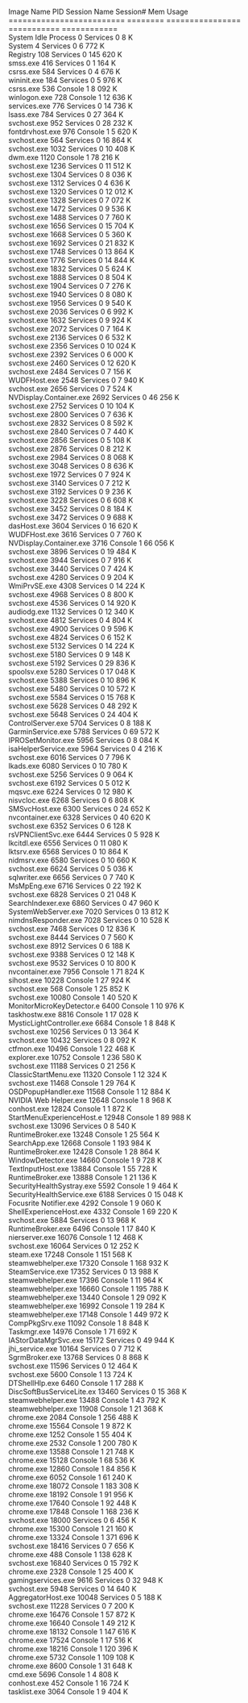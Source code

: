 
Image Name                     PID Session Name        Session#    Mem Usage  
========================= ======== ================ =========== ============  
System Idle Process              0 Services                   0          8 K  
System                           4 Services                   0      6 772 K  
Registry                       108 Services                   0    145 620 K  
smss.exe                       416 Services                   0      1 164 K  
csrss.exe                      584 Services                   0      4 676 K  
wininit.exe                    184 Services                   0      5 976 K  
csrss.exe                      536 Console                    1      8 092 K  
winlogon.exe                   728 Console                    1     12 636 K  
services.exe                   776 Services                   0     14 736 K  
lsass.exe                      784 Services                   0     27 364 K  
svchost.exe                    952 Services                   0     28 232 K  
fontdrvhost.exe                976 Console                    1      5 620 K  
svchost.exe                    564 Services                   0     16 864 K  
svchost.exe                   1032 Services                   0     10 408 K  
dwm.exe                       1120 Console                    1     78 216 K  
svchost.exe                   1236 Services                   0     11 512 K  
svchost.exe                   1304 Services                   0      8 036 K  
svchost.exe                   1312 Services                   0      4 636 K  
svchost.exe                   1320 Services                   0     12 012 K  
svchost.exe                   1328 Services                   0      7 072 K  
svchost.exe                   1472 Services                   0      9 536 K  
svchost.exe                   1488 Services                   0      7 760 K  
svchost.exe                   1656 Services                   0     15 704 K  
svchost.exe                   1668 Services                   0      5 360 K  
svchost.exe                   1692 Services                   0     21 832 K  
svchost.exe                   1748 Services                   0     13 864 K  
svchost.exe                   1776 Services                   0     14 844 K  
svchost.exe                   1832 Services                   0      5 624 K  
svchost.exe                   1888 Services                   0      8 504 K  
svchost.exe                   1904 Services                   0      7 276 K  
svchost.exe                   1940 Services                   0      8 080 K  
svchost.exe                   1956 Services                   0      9 540 K  
svchost.exe                   2036 Services                   0      6 992 K  
svchost.exe                   1632 Services                   0      9 924 K  
svchost.exe                   2072 Services                   0      7 164 K  
svchost.exe                   2136 Services                   0      6 532 K  
svchost.exe                   2356 Services                   0     10 024 K  
svchost.exe                   2392 Services                   0      6 000 K  
svchost.exe                   2460 Services                   0     12 620 K  
svchost.exe                   2484 Services                   0      7 156 K  
WUDFHost.exe                  2548 Services                   0      7 940 K  
svchost.exe                   2656 Services                   0      7 524 K  
NVDisplay.Container.exe       2692 Services                   0     46 256 K  
svchost.exe                   2752 Services                   0     10 104 K  
svchost.exe                   2800 Services                   0      7 636 K  
svchost.exe                   2832 Services                   0      8 592 K  
svchost.exe                   2840 Services                   0      7 440 K  
svchost.exe                   2856 Services                   0      5 108 K  
svchost.exe                   2876 Services                   0      8 212 K  
svchost.exe                   2984 Services                   0      8 068 K  
svchost.exe                   3048 Services                   0      8 636 K  
svchost.exe                   1972 Services                   0      7 924 K  
svchost.exe                   3140 Services                   0      7 212 K  
svchost.exe                   3192 Services                   0      9 236 K  
svchost.exe                   3228 Services                   0      6 608 K  
svchost.exe                   3452 Services                   0      8 184 K  
svchost.exe                   3472 Services                   0      9 688 K  
dasHost.exe                   3604 Services                   0     16 620 K  
WUDFHost.exe                  3616 Services                   0      7 760 K  
NVDisplay.Container.exe       3716 Console                    1     66 056 K  
svchost.exe                   3896 Services                   0     19 484 K  
svchost.exe                   3944 Services                   0      7 916 K  
svchost.exe                   3440 Services                   0      7 424 K  
svchost.exe                   4280 Services                   0      9 204 K  
WmiPrvSE.exe                  4308 Services                   0     14 224 K  
svchost.exe                   4968 Services                   0      8 800 K  
svchost.exe                   4536 Services                   0     14 920 K  
audiodg.exe                   1132 Services                   0     12 340 K  
svchost.exe                   4812 Services                   0      4 804 K  
svchost.exe                   4900 Services                   0      9 596 K  
svchost.exe                   4824 Services                   0      6 152 K  
svchost.exe                   5132 Services                   0     14 224 K  
svchost.exe                   5180 Services                   0      9 148 K  
svchost.exe                   5192 Services                   0     29 836 K  
spoolsv.exe                   5280 Services                   0     17 048 K  
svchost.exe                   5388 Services                   0     10 896 K  
svchost.exe                   5480 Services                   0     10 572 K  
svchost.exe                   5584 Services                   0     15 768 K  
svchost.exe                   5628 Services                   0     48 292 K  
svchost.exe                   5648 Services                   0     24 404 K  
ControlServer.exe             5704 Services                   0      8 188 K  
GarminService.exe             5788 Services                   0     69 572 K  
IPROSetMonitor.exe            5956 Services                   0      8 084 K  
isaHelperService.exe          5964 Services                   0      4 216 K  
svchost.exe                   6016 Services                   0      7 796 K  
lkads.exe                     6080 Services                   0     10 780 K  
svchost.exe                   5256 Services                   0      9 064 K  
svchost.exe                   6192 Services                   0      5 012 K  
mqsvc.exe                     6224 Services                   0     12 980 K  
nisvcloc.exe                  6268 Services                   0      6 808 K  
SMSvcHost.exe                 6300 Services                   0     24 652 K  
nvcontainer.exe               6328 Services                   0     40 620 K  
svchost.exe                   6352 Services                   0      6 128 K  
rsVPNClientSvc.exe            6444 Services                   0      5 928 K  
lkcitdl.exe                   6556 Services                   0     11 080 K  
lktsrv.exe                    6568 Services                   0     10 864 K  
nidmsrv.exe                   6580 Services                   0     10 660 K  
svchost.exe                   6624 Services                   0      5 036 K  
sqlwriter.exe                 6656 Services                   0      7 740 K  
MsMpEng.exe                   6716 Services                   0     22 192 K  
svchost.exe                   6828 Services                   0     21 048 K  
SearchIndexer.exe             6860 Services                   0     47 960 K  
SystemWebServer.exe           7020 Services                   0     13 812 K  
nimdnsResponder.exe           7028 Services                   0     10 528 K  
svchost.exe                   7468 Services                   0     12 836 K  
svchost.exe                   8444 Services                   0      7 560 K  
svchost.exe                   8912 Services                   0      6 188 K  
svchost.exe                   9388 Services                   0     12 148 K  
svchost.exe                   9532 Services                   0     10 800 K  
nvcontainer.exe               7956 Console                    1     71 824 K  
sihost.exe                   10228 Console                    1     27 924 K  
svchost.exe                    568 Console                    1     25 852 K  
svchost.exe                  10080 Console                    1     40 520 K  
MonitorMicroKeyDetector.e     6400 Console                    1     10 976 K  
taskhostw.exe                 8816 Console                    1     17 028 K  
MysticLightController.exe     6684 Console                    1      8 848 K  
svchost.exe                  10256 Services                   0     13 364 K  
svchost.exe                  10432 Services                   0      8 092 K  
ctfmon.exe                   10496 Console                    1     22 468 K  
explorer.exe                 10752 Console                    1    236 580 K  
svchost.exe                  11188 Services                   0     21 256 K  
ClassicStartMenu.exe         11320 Console                    1     12 324 K  
svchost.exe                  11468 Console                    1     29 764 K  
OSDPopupHandler.exe          11568 Console                    1     12 884 K  
NVIDIA Web Helper.exe        12648 Console                    1      8 968 K  
conhost.exe                  12824 Console                    1      1 872 K  
StartMenuExperienceHost.e    12948 Console                    1     89 988 K  
svchost.exe                  13096 Services                   0      8 540 K  
RuntimeBroker.exe            13248 Console                    1     25 564 K  
SearchApp.exe                12668 Console                    1    193 984 K  
RuntimeBroker.exe            12428 Console                    1     28 864 K  
WindowDetector.exe           14660 Console                    1      9 728 K  
TextInputHost.exe            13884 Console                    1     55 728 K  
RuntimeBroker.exe            13888 Console                    1     21 136 K  
SecurityHealthSystray.exe     5592 Console                    1      9 464 K  
SecurityHealthService.exe     6188 Services                   0     15 048 K  
Focusrite Notifier.exe        4292 Console                    1      9 060 K  
ShellExperienceHost.exe       4332 Console                    1     69 220 K  
svchost.exe                   5884 Services                   0     13 968 K  
RuntimeBroker.exe             6496 Console                    1     17 840 K  
nierserver.exe               16076 Console                    1     12 468 K  
svchost.exe                  16064 Services                   0     12 252 K  
steam.exe                    17248 Console                    1    151 568 K  
steamwebhelper.exe           17320 Console                    1    168 932 K  
SteamService.exe             17352 Services                   0     13 988 K  
steamwebhelper.exe           17396 Console                    1     11 964 K  
steamwebhelper.exe           16660 Console                    1    195 788 K  
steamwebhelper.exe           13440 Console                    1     29 092 K  
steamwebhelper.exe           16992 Console                    1     19 284 K  
steamwebhelper.exe           17148 Console                    1    449 972 K  
CompPkgSrv.exe               11092 Console                    1      8 848 K  
Taskmgr.exe                  14976 Console                    1     71 692 K  
IAStorDataMgrSvc.exe         15172 Services                   0     49 944 K  
jhi_service.exe              10164 Services                   0      7 712 K  
SgrmBroker.exe               13768 Services                   0      8 868 K  
svchost.exe                  11596 Services                   0     12 464 K  
svchost.exe                   5600 Console                    1     13 724 K  
DTShellHlp.exe                6460 Console                    1     17 288 K  
DiscSoftBusServiceLite.ex    13460 Services                   0     15 368 K  
steamwebhelper.exe           13488 Console                    1     43 792 K  
steamwebhelper.exe           11908 Console                    1     21 368 K  
chrome.exe                    2084 Console                    1    256 488 K  
chrome.exe                   15564 Console                    1      9 872 K  
chrome.exe                    1252 Console                    1     55 404 K  
chrome.exe                    2532 Console                    1    200 780 K  
chrome.exe                   13588 Console                    1     21 748 K  
chrome.exe                   15128 Console                    1     68 536 K  
chrome.exe                   12860 Console                    1     84 856 K  
chrome.exe                    6052 Console                    1     61 240 K  
chrome.exe                   18072 Console                    1    183 308 K  
chrome.exe                   18192 Console                    1     91 956 K  
chrome.exe                   17640 Console                    1     92 448 K  
chrome.exe                   17848 Console                    1    168 236 K  
svchost.exe                  18000 Services                   0      6 456 K  
chrome.exe                   15300 Console                    1     21 160 K  
chrome.exe                   13324 Console                    1    371 696 K  
svchost.exe                  18416 Services                   0      7 656 K  
chrome.exe                     488 Console                    1    138 628 K  
svchost.exe                  16840 Services                   0     15 792 K  
chrome.exe                    2328 Console                    1     25 400 K  
gamingservices.exe            9616 Services                   0     32 948 K  
svchost.exe                   5948 Services                   0     14 640 K  
AggregatorHost.exe           10048 Services                   0      5 188 K  
svchost.exe                  11228 Services                   0      7 200 K  
chrome.exe                   16476 Console                    1     57 872 K  
chrome.exe                   16640 Console                    1     49 212 K  
chrome.exe                   18132 Console                    1    147 616 K  
chrome.exe                   17524 Console                    1     17 516 K  
chrome.exe                   18216 Console                    1    120 396 K  
chrome.exe                    5732 Console                    1    109 108 K  
chrome.exe                    8600 Console                    1     31 648 K  
cmd.exe                       5696 Console                    1      4 808 K  
conhost.exe                    452 Console                    1     16 724 K  
tasklist.exe                  3064 Console                    1      9 404 K  
